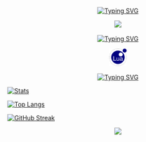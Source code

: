 <p align="center">
<a href="https://git.io/typing-svg"><img src="https://readme-typing-svg.demolab.com?font=Exo+2&size=15&duration=2000&pause=100&color=F7F7F7&center=true&repeat=false&width=435&lines=Images+Of+The+Da-Hood+Interface.;Preview+Of+The+Da-Hood+Script." alt="Typing SVG" /></a>
</p>

<div id="header" align="center">
  <img src="https://media.discordapp.net/attachments/1090424648660942999/1090432348723622038/image.png?width=577&height=391" width="500"/>
</div>

<p align="center">
<a href="https://git.io/typing-svg"><img src="https://readme-typing-svg.demolab.com?font=Exo+2&size=15&duration=2000&pause=100&color=F7F7F7&center=true&repeat=false&width=435&lines=Coding+Languages+Used+In+This+Git-Hub.;Scripting+Languages+Used+In+Our+Scripts." alt="Typing SVG" /></a>
</p>

<div id="header" align="center">
  <img src="https://raw.githubusercontent.com/devicons/devicon/master/icons/lua/lua-original-wordmark.svg" title="Lua" **alt="Lua" width="40" height="40"/>
</div>


<p align="center">
<a href="https://git.io/typing-svg"><img src="https://readme-typing-svg.demolab.com?font=Exo+2&size=15&duration=2000&pause=100&color=F7F7F7&center=true&repeat=false&width=435&lines=VenusTheUIs+GitHub+Stats" alt="Typing SVG" /></a>
</p>


[![Stats](https://github-readme-stats.vercel.app/api?username=VenusTheUI&show_icons=true&count_private=true&theme=github_dark)]()


[![Top Langs](https://github-readme-stats.vercel.app/api/top-langs/?username=VenusTheUI&layout=compact&theme=vision-friendly-dark)](https://github.com/anuraghazra/github-readme-stats)

[![GitHub Streak](http://github-readme-streak-stats.herokuapp.com?user=VenusTheUI&theme=dark&background=000000)](https://git.io/streak-stats)


<p align="center">
  <a href="https://github.com/DenverCoder1/readme-typing-svg">
    <img src="https://readme-typing-svg.demolab.com/?lines=Welcome;To;Venus!;Join The Discord!&font=Fira%20Code&center=true&width=440&height=45&color=ffffff&vCenter=true&pause=1000&size=15" /></a>
</p>
